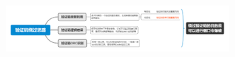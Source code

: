 ![图 1](.images/%E9%AA%8C%E8%AF%81%E7%A0%81%E7%BB%95%E8%BF%87%E6%80%9D%E8%B7%AF/IMG_20220125-222425150.png)  
